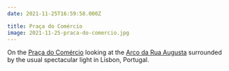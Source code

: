 ```yaml
---
date: 2021-11-25T16:59:58.000Z

title: Praça do Comércio
image: 2021-11-25-praca-do-comercio.jpg
---
```


On the [Praça do Comércio](https://en.wikipedia.org/wiki/Praça_do_Comércio) looking at the [Arco da Rua Augusta](https://en.wikipedia.org/wiki/Rua_Augusta_Arch) surrounded by the usual spectacular light in Lisbon, Portugal.
